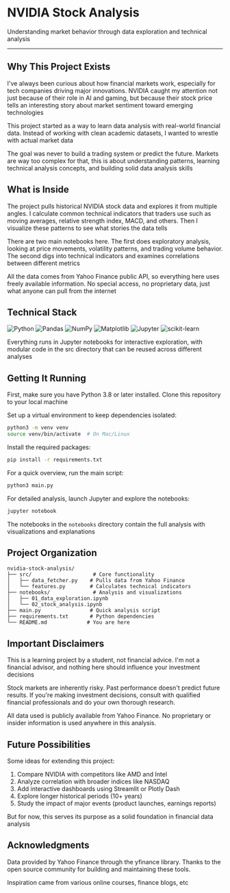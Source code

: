# NVIDIA Stock Analysis

Understanding market behavior through data exploration and technical analysis

---

## Why This Project Exists

I've always been curious about how financial markets work, especially for tech companies driving major innovations. NVIDIA caught my attention not just because of their role in AI and gaming, but because their stock price tells an interesting story about market sentiment toward emerging technologies

This project started as a way to learn data analysis with real-world financial data. Instead of working with clean academic datasets, I wanted to wrestle with actual market data 

The goal was never to build a trading system or predict the future. Markets are way too complex for that, this is about understanding patterns, learning technical analysis concepts, and building solid data analysis skills

## What is Inside

The project pulls historical NVIDIA stock data and explores it from multiple angles. I calculate common technical indicators that traders use such as moving averages, relative strength index, MACD, and others. Then I visualize these patterns to see what stories the data tells

There are two main notebooks here. The first does exploratory analysis, looking at price movements, volatility patterns, and trading volume behavior. The second digs into technical indicators and examines correlations between different metrics

All the data comes from Yahoo Finance public API, so everything here uses freely available information. No special access, no proprietary data, just what anyone can pull from the internet

## Technical Stack

![Python](https://img.shields.io/badge/Python-3.8+-3776AB?style=for-the-badge&logo=python&logoColor=white)
![Pandas](https://img.shields.io/badge/Pandas-150458?style=for-the-badge&logo=pandas&logoColor=white)
![NumPy](https://img.shields.io/badge/NumPy-013243?style=for-the-badge&logo=numpy&logoColor=white)
![Matplotlib](https://img.shields.io/badge/Matplotlib-11557c?style=for-the-badge&logo=python&logoColor=white)
![Jupyter](https://img.shields.io/badge/Jupyter-F37626?style=for-the-badge&logo=jupyter&logoColor=white)
![scikit-learn](https://img.shields.io/badge/scikit--learn-F7931E?style=for-the-badge&logo=scikit-learn&logoColor=white)

Everything runs in Jupyter notebooks for interactive exploration, with modular code in the src directory that can be reused across different analyses

## Getting It Running

First, make sure you have Python 3.8 or later installed. Clone this repository to your local machine

Set up a virtual environment to keep dependencies isolated:
```bash
python3 -m venv venv
source venv/bin/activate  # On Mac/Linux
```

Install the required packages:
```bash
pip install -r requirements.txt
```

For a quick overview, run the main script:
```bash
python3 main.py
```

For detailed analysis, launch Jupyter and explore the notebooks:
```bash
jupyter notebook
```

The notebooks in the `notebooks` directory contain the full analysis with visualizations and explanations

## Project Organization
```
nvidia-stock-analysis/
├── src/                    # Core functionality
│   ├── data_fetcher.py    # Pulls data from Yahoo Finance
│   └── features.py        # Calculates technical indicators
├── notebooks/              # Analysis and visualizations
│   ├── 01_data_exploration.ipynb
│   └── 02_stock_analysis.ipynb
├── main.py                # Quick analysis script
├── requirements.txt       # Python dependencies
└── README.md             # You are here
```

## Important Disclaimers

This is a learning project by a student, not financial advice. I'm not a financial advisor, and nothing here should influence your investment decisions

Stock markets are inherently risky. Past performance doesn't predict future results. If you're making investment decisions, consult with qualified financial professionals and do your own thorough research.

All data used is publicly available from Yahoo Finance. No proprietary or insider information is used anywhere in this analysis.

## Future Possibilities

Some ideas for extending this project:
1. Compare NVIDIA with competitors like AMD and Intel
2. Analyze correlation with broader indices like NASDAQ
3. Add interactive dashboards using Streamlit or Plotly Dash
4. Explore longer historical periods (10+ years)
5. Study the impact of major events (product launches, earnings reports)

But for now, this serves its purpose as a solid foundation in financial data analysis

## Acknowledgments

Data provided by Yahoo Finance through the yfinance library. Thanks to the open source community for building and maintaining these tools.

Inspiration came from various online courses, finance blogs, etc
